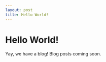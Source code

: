 ```yaml
---
layout: post
title: Hello World!
---
```


# Hello World!


 <p>Yay, we have a blog! Blog posts coming soon.</p>
			    
